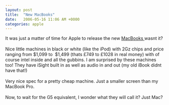 ```yaml
---
layout: post
title:  "New MacBooks"
date:   2006-05-16 11:06 AM +0000
categories: apple
---
```

It was just a matter of time for Apple to release the new <a href="http://www.apple.com/macbook/macbook.html" target="_blank">MacBooks </a>wasnt it?<br /><br />Nice little machines in black or white (like the iPod) with 2Gz chips and price ranging from $1,099 to&nbsp; $1,499 (thats &pound;749 to &pound;1028 in real money) with of course intel inside and all the gubbins. I am surprised by these machines too! They have iSight built in as well as audio in and out (my old iBook didnt have that!) <br /><br />Very nice spec for a pretty cheap machine. Just a smaller screen than my MacBook Pro.<br /><br />Now, to wait for the G5 equivalent, I wonder what they will call it? Just Mac?